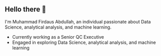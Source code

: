 ## Hello there 👋

I'm Muhammad Firdaus Abdullah, an individual passionate about Data Science, analytical analysis, and machine learning.

- Currently working as a Senior QC Executive
- Engaged in exploring Data Science, analytical analysis, and machine learning

<!--
**[YourGitHubUsername/YourGitHubUsername](https://github.com/YourGitHubUsername/YourGitHubUsername)** is a ✨ _special_ ✨ repository because its `README.md` (this file) appears on your GitHub profile.

Here are some ideas to get you started:

- 🔭 Currently focusing on ...
- 🌱 Learning ...
- 👯 Open to collaborations ...
- 🤔 Seeking assistance with ...
- 💬 Feel free to ask me about ...
- 📫 Reach me at ...
- 😄 Preferred pronouns: ...
- ⚡ Fun fact: ...
